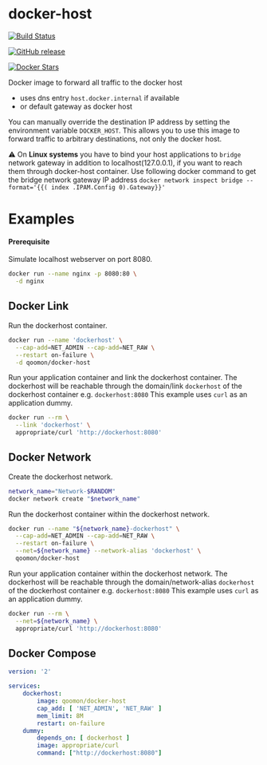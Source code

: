 
# docker-host

[![Build Status](https://travis-ci.com/qoomon/docker-host.svg?branch=master)](https://travis-ci.com/qoomon/docker-host)

[![GitHub release](https://img.shields.io/github/release/qoomon/docker-host.svg)](https://hub.docker.com/r/qoomon/docker-host/)

[![Docker Stars](https://img.shields.io/docker/pulls/qoomon/docker-host.svg)](https://hub.docker.com/r/qoomon/docker-host/)

Docker image to forward all traffic to the docker host 
* uses dns entry `host.docker.internal` if available
* or default gateway as docker host

You can manually override the destination IP address by setting the environment variable `DOCKER_HOST`.
This allows you to use this image to forward traffic to arbitrary destinations, not only the docker host.

⚠️ On **Linux systems** you have to bind your host applications to `bridge` network gateway in addition to localhost(127.0.0.1), if you want to reach them through docker-host container. Use following docker command to get the bridge network gateway IP address `docker network inspect bridge --format='{{( index .IPAM.Config 0).Gateway}}'`

# Examples

#### Prerequisite
Simulate localhost webserver on port 8080.
```sh
docker run --name nginx -p 8080:80 \
  -d nginx
```  

## Docker Link
Run the dockerhost container.
```sh
docker run --name 'dockerhost' \
  --cap-add=NET_ADMIN --cap-add=NET_RAW \
  --restart on-failure \
  -d qoomon/docker-host
```
Run your application container and link the dockerhost container.
The dockerhost will be reachable through the domain/link `dockerhost` of the dockerhost container e.g. `dockerhost:8080`
This example uses `curl` as an application dummy.
```sh
docker run --rm \
  --link 'dockerhost' \
  appropriate/curl 'http://dockerhost:8080'
```

## Docker Network
Create the dockerhost network.
```sh
network_name="Network-$RANDOM"
docker network create "$network_name"
```
Run the dockerhost container within the dockerhost network.
```sh
docker run --name "${network_name}-dockerhost" \
  --cap-add=NET_ADMIN --cap-add=NET_RAW \
  --restart on-failure \
  --net=${network_name} --network-alias 'dockerhost' \
  qoomon/docker-host
```
Run your application container within the dockerhost network.
The dockerhost will be reachable through the domain/network-alias `dockerhost` of the dockerhost container e.g. `dockerhost:8080`
This example uses `curl` as an application dummy.
```sh
docker run --rm \
  --net=${network_name} \
  appropriate/curl 'http://dockerhost:8080'
```

## Docker Compose
```yaml
version: '2'

services:
    dockerhost:
        image: qoomon/docker-host
        cap_add: [ 'NET_ADMIN', 'NET_RAW' ]
        mem_limit: 8M
        restart: on-failure
    dummy:
        depends_on: [ dockerhost ]
        image: appropriate/curl
        command: ["http://dockerhost:8080"]
```
